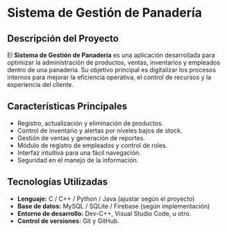 # Sistema de Gestión de Panadería

## Descripción del Proyecto
El **Sistema de Gestión de Panadería** es una aplicación desarrollada para optimizar la administración de productos, ventas, inventarios y empleados dentro de una panadería. Su objetivo principal es digitalizar los procesos internos para mejorar la eficiencia operativa, el control de recursos y la experiencia del cliente.

## Características Principales
- Registro, actualización y eliminación de productos.
- Control de inventario y alertas por niveles bajos de stock.
- Gestión de ventas y generación de reportes.
- Módulo de registro de empleados y control de roles.
- Interfaz intuitiva para una fácil navegación.
- Seguridad en el manejo de la información.

## Tecnologías Utilizadas
- **Lenguaje:** C / C++ / Python / Java (ajustar según el proyecto)
- **Base de datos:** MySQL / SQLite / Firebase (según implementación)
- **Entorno de desarrollo:** Dev-C++, Visual Studio Code, u otro.
- **Control de versiones:** Git y GitHub.
